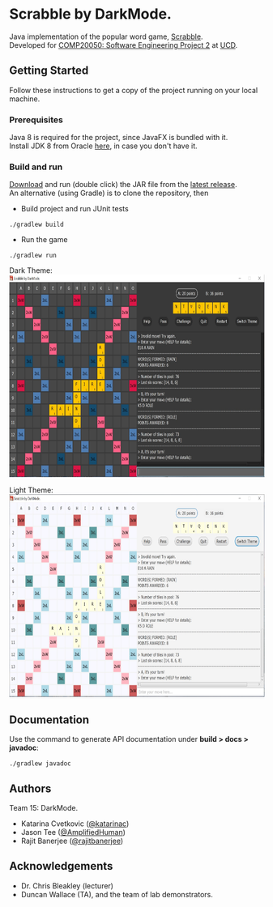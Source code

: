 # Scrabble by DarkMode.
Java implementation of the popular word game, [Scrabble](https://en.wikipedia.org/wiki/Scrabble).   
Developed for [COMP20050: Software Engineering Project 2](https://sisweb.ucd.ie/usis/!W_HU_MENU.P_PUBLISH?p_tag=MODULE&MODULE=COMP20050) 
at [UCD](https://www.ucd.ie/cs/).

## Getting Started
Follow these instructions to get a copy of the project running on your local machine.

### Prerequisites
Java 8 is required for the project, since JavaFX is bundled with it.   
Install JDK 8 from Oracle [here](https://www.oracle.com/java/technologies/javase/javase-jdk8-downloads.html), 
in case you don't have it.

### Build and run
[Download](https://github.com/rajitbanerjee/Scrabble/releases/download/v1.0/DarkMode.jar) 
and run (double click) the JAR file from the [latest release](https://github.com/rajitbanerjee/Scrabble/releases).  
An alternative (using Gradle) is to clone the repository, then
* Build project and run JUnit tests
```
./gradlew build
```
* Run the game
```
./gradlew run
``` 

Dark Theme:  
  <img src="images/DarkTheme.jpg" height="400" width="800">   

Light Theme:   
  <img src="images/LightTheme.jpg" height="400" width="800">   


## Documentation
Use the command to generate API documentation under **build > docs > javadoc**:
```
./gradlew javadoc
```  

## Authors
Team 15: DarkMode.
* Katarina Cvetkovic ([@katarinac](https://github.com/katarinac))
* Jason Tee ([@AmplifiedHuman](https://github.com/AmplifiedHuman))
* Rajit Banerjee ([@rajitbanerjee](https://github.com/rajitbanerjee))

## Acknowledgements 
* Dr. Chris Bleakley (lecturer)
* Duncan Wallace (TA), and the team of lab demonstrators.
